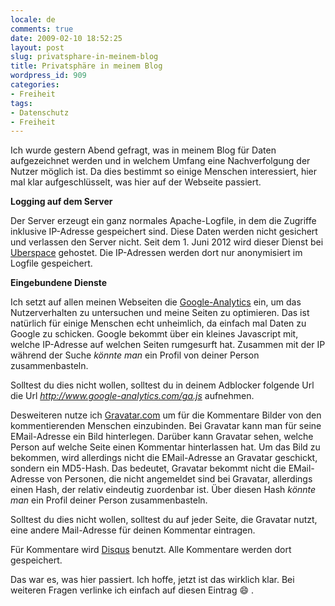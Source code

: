 ```yaml
---
locale: de
comments: true
date: 2009-02-10 18:52:25
layout: post
slug: privatsphare-in-meinem-blog
title: Privatsphäre in meinem Blog
wordpress_id: 909
categories:
- Freiheit
tags:
- Datenschutz
- Freiheit
---
```


Ich wurde gestern Abend gefragt, was in meinem Blog für Daten aufgezeichnet
werden und in welchem Umfang eine Nachverfolgung der Nutzer möglich ist. Da
dies bestimmt so einige Menschen interessiert, hier mal klar aufgeschlüsselt,
was hier auf der Webseite passiert.

**Logging auf dem Server**

Der Server erzeugt ein ganz normales Apache-Logfile, in dem die Zugriffe
inklusive IP-Adresse gespeichert sind. Diese Daten werden nicht gesichert und
verlassen den Server nicht. Seit dem 1. Juni 2012 wird dieser Dienst bei
[Uberspace](https://uberspace.de) gehostet. Die IP-Adressen werden dort nur
anonymisiert im Logfile gespeichert.

**Eingebundene Dienste**

Ich setzt auf allen meinen Webseiten die
[Google-Analytics](http://analytics.google.com/) ein, um das Nutzerverhalten zu
untersuchen und meine Seiten zu optimieren. Das ist natürlich für einige
Menschen echt unheimlich, da einfach mal Daten zu Google zu schicken. Google
bekommt über ein kleines Javascript mit, welche IP-Adresse auf welchen Seiten
rumgesurft hat. Zusammen mit der IP während der Suche _könnte man_ ein Profil
von deiner Person zusammenbasteln.

Solltest du dies nicht wollen, solltest du in deinem Adblocker folgende Url die
Url *http://www.google-analytics.com/ga.js* aufnehmen.

Desweiteren nutze ich [Gravatar.com](http://gravatar.com) um für die Kommentare
Bilder von den kommentierenden Menschen einzubinden. Bei Gravatar kann man für
seine EMail-Adresse ein Bild hinterlegen. Darüber kann Gravatar sehen, welche
Person auf welche Seite einen Kommentar hinterlassen hat. Um das Bild zu
bekommen, wird allerdings nicht die EMail-Adresse an Gravatar geschickt,
sondern ein MD5-Hash. Das bedeutet, Gravatar bekommt nicht die EMail-Adresse
von Personen, die nicht angemeldet sind bei Gravatar, allerdings einen Hash,
der relativ eindeutig zuordenbar ist. Über diesen Hash _könnte man_ ein Profil
deiner Person zusammenbasteln.

Solltest du dies nicht wollen, solltest du auf jeder Seite, die Gravatar nutzt,
eine andere Mail-Adresse für deinen Kommentar eintragen.

Für Kommentare wird [Disqus](http://disqus.com) benutzt. Alle Kommentare werden
dort gespeichert.

Das war es, was hier passiert. Ich hoffe, jetzt ist das wirklich klar. Bei
weiteren Fragen verlinke ich einfach auf diesen Eintrag :smile: .
